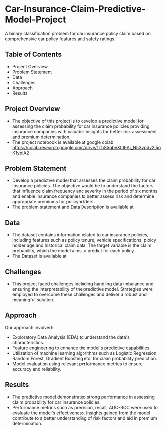 # Car-Insurance-Claim-Predictive-Model-Project
A binary classification problem for car insurance policy claim based on comprehensive car policy features and safety ratings.

## Table of Contents
- Project Overview
- Problem Statement
- Data
- Challenges
- Approach
- Results

## Project Overview
- The objective of this project is to develop a predictive model for assessing the claim probability for car insurance policies providing insurance companies with valuable insights for better risk assessment and premium determination.
- The project notebook is available at google colab https://colab.research.google.com/drive/1ThS5qbeXtJEAi_N53ypdy2I5oK1ypiA2

## Problem Statement
- Develop a predictive model that assesses the claim probability for car insurance policies. The objective would be to understand the factors that influence claim frequency and severity in the period of six months and enable insurance companies to better assess risk and determine appropriate premiums for policyholders.
- The problem statement and Data Description is available at

## Data
- The dataset contains information related to car insurance policies, including features such as policy tenure, vehicle specifications, ploicy holder age and historical claim data. The target variable is the claim probability, which the model aims to predict for each policy.
- The Dataset is available at 

## Challenges
- This project faced challenges including handling data imbalance and ensuring the interpretability of the predictive model. Strategies were employed to overcome these challenges and deliver a robust and meaningful solution.

## Approach
Our approach involved:
- Exploratory Data Analysis (EDA) to understand the data's characteristics.
- Feature engineering to enhance the model's predictive capabilities.
- Utilization of machine learning algorithms such as Logistic Regression, Random Forest, Gradient Boosting etc. for claim probability prediction.
- Model evaluation using relevant performance metrics to ensure accuracy and reliability.

## Results
- The predictive model demonstrated strong performance in assessing claim probability for car insurance policies. 
- Performance metrics such as precision, recall, AUC-ROC were used to evaluate the model's effectiveness. Insights gained from the model contribute to a better understanding of risk factors and aid in premium determination.







